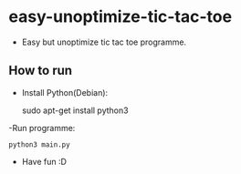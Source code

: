 # easy-unoptimize-tic-tac-toe
  - Easy but unoptimize tic tac toe programme.
## How to run
  - Install Python(Debian):
  
  
    sudo apt-get install python3
  
  
  -Run programme:
  
  
    python3 main.py
  
  
  - Have fun :D
